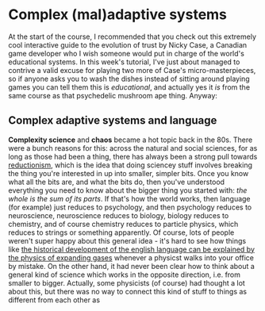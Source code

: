# Complex (mal)adaptive systems

At the start of the course, I recommended that you check out this extremely cool interactive guide to the evolution of trust by Nicky Case, a Canadian game developer who I wish someone would put in charge of the world's educational systems. In this week's tutorial, I've just about managed to contrive a valid excuse for playing two more of Case's micro-masterpieces, so if anyone asks you to wash the dishes instead of sitting around playing games you can tell them this is *educational*, and actually yes it *is* from the same course as that psychedelic mushroom ape thing. Anyway:

## Complex adaptive systems and language

**Complexity science** and **chaos** became a hot topic back in the 80s. There were a bunch reasons for this: across the natural and social sciences, for as long as those had been a thing, there has always been a strong pull towards [reductionism](https://en.wikipedia.org/wiki/Reductionism), which is the idea that doing sciencey stuff involves breaking the thing you're interested in up into smaller, simpler bits. Once you know what all the bits are, and what the bits do, then you've understood everything you need to know about the bigger thing you started with: *the whole is the sum of its parts*. If that's how the world works, then language (for example) just reduces to psychology, and then psychology reduces to neuroscience, neuroscience reduces to biology, biology reduces to chemistry, and of course chemistry reduces to particle physics, which reduces to strings or something apparently. Of course, lots of people weren't super happy about this general idea - it's hard to see how things like [the historical development of the english language can be explained by the physics of expanding gases](https://www.bostonglobe.com/ideas/2013/02/10/when-physicists-linguistics/ZoHNxhE6uunmM7976nWsRP/story.html) whenever a physicst walks into your office by mistake. On the other hand, it had never been clear how to think about a general kind of science which works in the opposite direction, i.e. from smaller to bigger. Actually, some physicists (of course) had thought a lot about this, but there was no way to connect this kind of stuff to things as different from each other as

